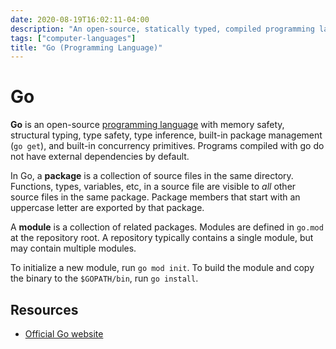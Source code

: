 ```yaml
---
date: 2020-08-19T16:02:11-04:00
description: "An open-source, statically typed, compiled programming language"
tags: ["computer-languages"]
title: "Go (Programming Language)"
---
```


# Go

**Go** is an open-source [programming language](computer-language.md) with memory safety, structural typing, type safety, type inference, built-in package management (`go get`), and built-in concurrency primitives. Programs compiled with go do not have external dependencies by default.

In Go, a **package** is a collection of source files in the same directory. Functions, types, variables, etc, in a source file are visible to _all_ other source files in the same package. Package members that start with an uppercase letter are exported by that package.

A **module** is a collection of related packages. Modules are defined in `go.mod` at the repository root. A repository typically contains a single module, but may contain multiple modules.

To initialize a new module, run `go mod init`. To build the module and copy the binary to the `$GOPATH/bin`, run `go install`.

## Resources

* [Official Go website](https://golang.org/)
